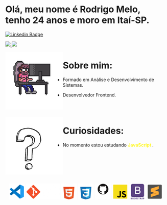 <h1>Olá, meu nome é Rodrigo Melo, tenho 24 anos e moro em Itaí-SP. </h1>

[![Linkedin Badge](https://img.shields.io/badge/-LinkedIn-blue?style=flat-square&logo=Linkedin&logoColor=white&link=https://www.linkedin.com/in/rodrigo-melo-313a87142)](https://www.linkedin.com/in/rodrigo-melo-313a87142)  
 

<div>
  <a align="center" href="https://github.com/Rodrigomelo220">
    <img height="160em" src="https://github-readme-stats.vercel.app/api?username=Rodrigomelo220&show_icons=true&theme=dracula&include_all_commits=true&count_private=true"/>
    <img height="160em" src="https://github-readme-stats.vercel.app/api/top-langs/?username=Rodrigomelo220&layout=compact&langs_count=7&theme=dracula"/>
  </a>
</div>


<img align="left" src="https://github.com/Rodrigomelo220/Rodrigomelo220/blob/main/.github/images/Gif/dev.gif" alt="Dev" height="180"/> <h1>Sobre mim:</h1>

- Formado em Análise e Desenvolvimento de Sistemas.

- Desenvolvedor Frontend.

</br>
</br>


<img align="left" src="https://github.com/Rodrigomelo220/Rodrigomelo220/blob/main/.github/images/Gif/int.gif" alt="pcPixel" height="180"/> <h1> Curiosidades: </h1>

- No momento estou estudando <strong> <font color="#FFF82A">JavaScript</font> </strong>.


<br>
<br>
<br>
<br>
<br>


 <p align="center">
 
</p>

<p align="center">
 <img src="https://github.com/Rodrigomelo220/Rodrigomelo220/blob/main/.github/images/Icons/vsCode.png" alt="VSCode" height="50"/>
 <img src="https://github.com/Rodrigomelo220/Rodrigomelo220/blob/main/.github/images/Icons/git2.png" alt="Git" height="50"/>
 <img src="https://github.com/Rodrigomelo220/Rodrigomelo220/blob/main/.github/images/Icons/html5w.png" alt="HTML" height="50"/>
 <img src="https://github.com/Rodrigomelo220/Rodrigomelo220/blob/main/.github/images/Icons/cssw.png" alt="CSS" height="50"/>
 <img src="https://github.com/Rodrigomelo220/Rodrigomelo220/blob/main/.github/images/Icons/github2w.png" alt="Github" height="50"/>
 <img src="https://github.com/Rodrigomelo220/Rodrigomelo220/blob/main/.github/images/Icons/js.png" alt="Javascript" height="50"/>
 <img src="https://github.com/Rodrigomelo220/Rodrigomelo220/blob/main/.github/images/Icons/bootstrapw.png" alt="Bootstrap" height="50"/>
 <img src="https://github.com/Rodrigomelo220/Rodrigomelo220/blob/main/.github/images/Icons/sublimeText.png" alt="Sublime" height="50"/>
 </p>
  
